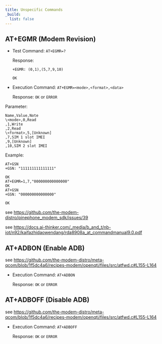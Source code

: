 ```yaml
---
title: Unspecific Commands
_build:
  list: false
---
```


## AT+EGMR (Modem Revision)

- Test Command: `AT+EGMR=?`

  Response:

  ```at
  +EGMR: (0,1),(5,7,9,10)

  OK
  ```

- Execution Command: `AT+EGMR=<mode>,<format>,<data>`

  Response: `OK` or `ERROR`

Parameter:

```csv
Name,Value,Note
\<mode>,0,Read
,1,Write
,2,Read
\<format>,5,[Unknown]
,7,SIM 1 slot IMEI
,9,[Unknown]
,10,SIM 2 slot IMEI
```

Example:

```at
AT+GSN
+GSN: "111111111111111"

OK
AT+EGMR=1,7,"000000000000000"
OK
AT+GSN
+GSN: "000000000000000"

OK
```

see <https://github.com/the-modem-distro/pinephone_modem_sdk/issues/39>

see <https://docs.ai-thinker.com/_media/b_and_t/nb-iot/n92/kaifazhidaowendang/rda8908a_at_commandmanual9.0.pdf>

## AT+ADBON (Enable ADB)

see <https://github.com/the-modem-distro/meta-qcom/blob/1f5dc4a6/recipes-modem/openqti/files/src/atfwd.c#L155-L164>

- Execution Command: `AT+ADBON`

  Response: `OK` or `ERROR`

## AT+ADBOFF (Disable ADB)

see <https://github.com/the-modem-distro/meta-qcom/blob/1f5dc4a6/recipes-modem/openqti/files/src/atfwd.c#L155-L164>

- Execution Command: `AT+ADBOFF`

  Response: `OK` or `ERROR`
